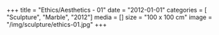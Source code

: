 +++
title = "Ethics/Aesthetics - 01"
date = "2012-01-01"
categories = [ "Sculpture", "Marble", "2012"]
media = []
size = "100 x 100 cm"
image = "/img/sculpture/ethics-01.jpg"
+++
